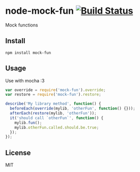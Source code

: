 node-mock-fun [![Build Status](https://travis-ci.org/madbence/node-mock-fun.png?branch=master)](https://travis-ci.org/madbence/node-mock-fun)
=============

Mock functions

## Install

```
npm install mock-fun
```

## Usage

Use with mocha :3

```js
var override = require('mock-fun').override;
var restore = require('mock-fun').restore;

describe('My library method', function() {
  beforeEach(override(mylib, 'otherFun', function() {}));
  afterEach(restore(mylib, 'otherFun'));
  it('should call `otherFun`', function() {
    mylib.fun();
    mylib.otherFun.called.should.be.true;
  });
});
```

## License

MIT
